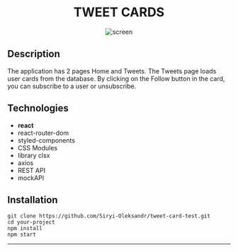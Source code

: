 <h1 align='center'>TWEET CARDS</h2>

<div align="center">
<image src="/src/images/screen.jpg" alt="screen" align='center'>
</div>

## Description

The application has 2 pages Home and Tweets. The Tweets page loads user cards
from the database. By clicking on the Follow button in the card, you can
subscribe to a user or unsubscribe.

## Technologies

- **react**
- react-router-dom
- styled-components
- CSS Modules
- library clsx
- axios
- REST API
- mockAPI

## Installation <a id="installation"></a>

```
git clone https://github.com/Siryi-Oleksandr/tweet-card-test.git
cd your-project
npm install
npm start

```

---
